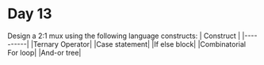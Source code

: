 # Day 13
Design a 2:1 mux using the following language constructs: 
| Construct | 
|----------| 
|Ternary Operator| 
|Case statement| 
|If else block| 
|Combinatorial For loop| 
|And-or tree|